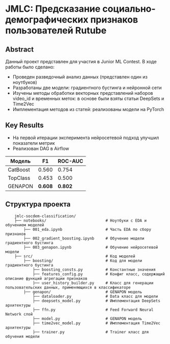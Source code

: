 # JMLC: Предсказание социально-демографических признаков пользователей Rutube

## Abstract
Данный проект представлен для участия в Junior ML Contest. В ходе работы было сделано:
- Проведен разведочный анализ данных (представлен один из ноутбуков)
- Разработаны две модели: градиентного бустинга и нейронной сети
- Изучены методы обработки векторных представлений наборов video_id и временных меток: в основе были взяты статьи DeepSets и Time2Vec
- Имплементация методов из статей: реализованы модели на PyTorch
## Key Results

- На первой итерации эксперимента нейросетевой подход улучшил показатели метрик
- Реализован DAG в Airflow

| Модель          |   F1   | ROC-AUC | 
|-----------------|--------|---------|
| CatBoost        | 0.560  | 0.754   |
| TopClass        | 0.453  | 0.500   |
| GENAPON        |**0.608**| **0.802** |


## Cтруктура проекта

```
    jmlc-socdem-classification/
    ├── notebooks/                          # Ноутбуки с EDA и обучением моделей
        ├── 001_eda.ipynb                   # Часть EDA по сбору признаков 
        ├── 002_gradient_boosting.ipynb     # Обучение модели градиентного бустинга
        ├── 003_genapon.ipynb               # Обучение нейросетевой модели
    ├── src/                                # Код моделей
        ├── boosting/                       # Код для модели градиентного бустинга
            ├── boosting_consts.py          # Константные значения
            ├── features_config.py          # Конфиг класс, содержащий описание функций агрегации признаков
            ├── user_history_builder.py     # Класс для генерации пользовательских данных, применяющихся в классификаторе
        ├── genapon/                        # GENAPON модель
            ├── dataloader.py               # Data класс для модели
            ├── deepsets_model.py           # Имплементация DeepSets архитектуры
            ├── ffn.py                      # Feed Forward Neural Network слой
            ├── model.py                    # GENAPON модель
            ├── time2vec_model.py           # Имплементация Time2Vec архитектуры
            ├── trainer.py                  # Trainer класс для обучения модели

```
